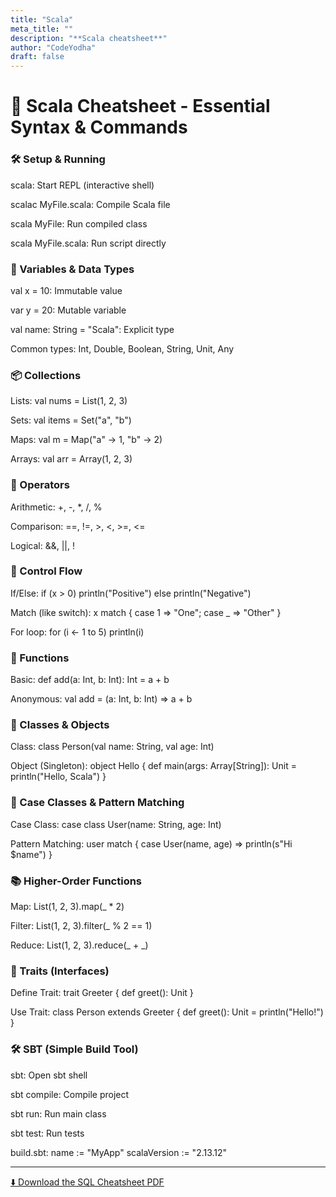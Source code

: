 ```yaml
---
title: "Scala"
meta_title: ""
description: "**Scala cheatsheet**"
author: "CodeYodha"
draft: false
---
```


# 📘 Scala Cheatsheet - Essential Syntax & Commands


### 🛠️ Setup & Running
scala: Start REPL (interactive shell)

scalac MyFile.scala: Compile Scala file

scala MyFile: Run compiled class

scala MyFile.scala: Run script directly

### 📄 Variables & Data Types
val x = 10: Immutable value

var y = 20: Mutable variable

val name: String = "Scala": Explicit type

Common types: Int, Double, Boolean, String, Unit, Any

### 📦 Collections
Lists: val nums = List(1, 2, 3)

Sets: val items = Set("a", "b")

Maps: val m = Map("a" -> 1, "b" -> 2)

Arrays: val arr = Array(1, 2, 3)

### 🧮 Operators
Arithmetic: +, -, *, /, %

Comparison: ==, !=, >, <, >=, <=

Logical: &&, ||, !

### 🔁 Control Flow
If/Else: if (x > 0) println("Positive") else println("Negative")

Match (like switch):
x match { case 1 => "One"; case _ => "Other" }

For loop: for (i <- 1 to 5) println(i)

### 🔄 Functions
Basic: def add(a: Int, b: Int): Int = a + b

Anonymous: val add = (a: Int, b: Int) => a + b

### 🧱 Classes & Objects
Class: class Person(val name: String, val age: Int)

Object (Singleton):
object Hello { def main(args: Array[String]): Unit = println("Hello, Scala") }

### 🧬 Case Classes & Pattern Matching
Case Class: case class User(name: String, age: Int)

Pattern Matching:
user match { case User(name, age) => println(s"Hi $name") }

### 📚 Higher-Order Functions
Map: List(1, 2, 3).map(_ * 2)

Filter: List(1, 2, 3).filter(_ % 2 == 1)

Reduce: List(1, 2, 3).reduce(_ + _)

### 🧵 Traits (Interfaces)
Define Trait: trait Greeter { def greet(): Unit }

Use Trait: class Person extends Greeter { def greet(): Unit = println("Hello!") }

### 🛠️ SBT (Simple Build Tool)
sbt: Open sbt shell

sbt compile: Compile project

sbt run: Run main class

sbt test: Run tests

build.sbt:
name := "MyApp"
scalaVersion := "2.13.12"

---

[⬇️ Download the SQL Cheatsheet PDF](/downloads/sql_cheatsheet.pdf)